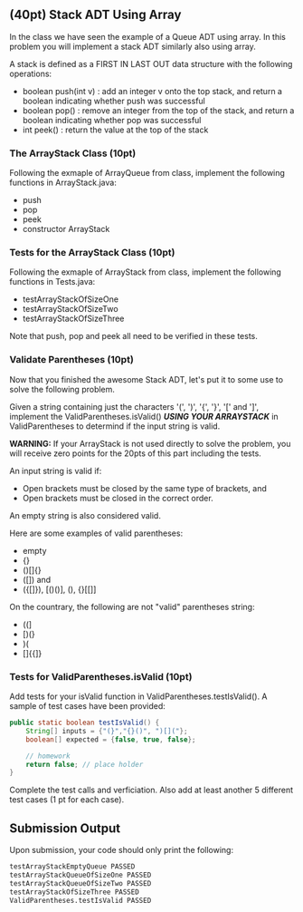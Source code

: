 ## (40pt) Stack ADT Using Array

In the class we have seen the example of a Queue ADT using array. In this problem you will implement a stack ADT similarly also using array.

A stack is defined as a FIRST IN LAST OUT data structure with the following operations:

- boolean push(int v) : add an integer v onto the top stack, and return a boolean indicating whether push was successful
- boolean pop() : remove an integer from the top of the stack, and return a boolean indicating whether pop was successful
- int peek() : return the value at the top of the stack

### The ArrayStack Class (10pt)

Following the exmaple of ArrayQueue from class, implement the following functions in ArrayStack.java:
- push
- pop
- peek
- constructor ArrayStack

### Tests for the ArrayStack Class (10pt)

Following the exmaple of ArrayStack from class, implement the following functions in Tests.java:
- testArrayStackOfSizeOne
- testArrayStackOfSizeTwo
- testArrayStackOfSizeThree

Note that push, pop and peek all need to be verified in these tests.

### Validate Parentheses (10pt)

Now that you finished the awesome Stack ADT, let's put it to some use to solve the following problem.

Given a string containing just the characters '(', ')', '{', '}', '[' and ']', implement the ValidParentheses.isValid() ***USING YOUR ARRAYSTACK*** in ValidParentheses to determind if the input string is valid. 

**WARNING:** If your ArrayStack is not used directly to solve the problem, you will receive zero points for the 20pts of this part including the tests.

An input string is valid if:

- Open brackets must be closed by the same type of brackets, and 
- Open brackets must be closed in the correct order.

An empty string is also considered valid.

Here are some examples of valid parentheses:
- empty
- {}
- ()[]{}
- ([]) and []()
- ({[]}), [()()], ()[](), {}[[]]

On the countrary, the following are not "valid" parentheses string:
- ((]
- [)(}
- )(
- []{{]}

### Tests for ValidParentheses.isValid (10pt)
Add tests for your isValid function in ValidParentheses.testIsValid(). A sample of test cases have been provided:
```java
public static boolean testIsValid() {
    String[] inputs = {"(}","{}()", ")[]("};
    boolean[] expected = {false, true, false};

    // homework
    return false; // place holder
}
```
Complete the test calls and verficiation. Also add at least another 5 different test cases (1 pt for each case).

## Submission Output
Upon submission, your code should only print the following:
```bash
testArrayStackEmptyQueue PASSED
testArrayStackQueueOfSizeOne PASSED
testArrayStackQueueOfSizeTwo PASSED
testArrayStackOfSizeThree PASSED
ValidParentheses.testIsValid PASSED
```
